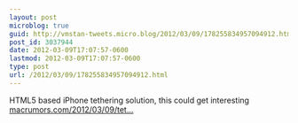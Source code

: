 ```yaml
---
layout: post
microblog: true
guid: http://vmstan-tweets.micro.blog/2012/03/09/178255834957094912.html
post_id: 3037944
date: 2012-03-09T17:07:57-0600
lastmod: 2012-03-09T17:07:57-0600
type: post
url: /2012/03/09/178255834957094912.html
---
```

HTML5 based iPhone tethering solution, this could get interesting <a href="http://www.macrumors.com/2012/03/09/tether-launches-html5-based-iphone-tethering-solution/">macrumors.com/2012/03/09/tet…</a>
